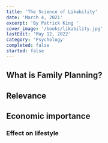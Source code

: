 ```yaml
---
title: 'The Science of Likability'
date: 'March 4, 2021'
excerpt: 'By Patrick King '
cover_image: '/books/likability.jpg'
lastEdit: 'May 12, 2022'
category: 'Psychology'
completed: false
started: false
---
```


## What is Family Planning?
## Relevance
## Economic importance
### Effect on lifestyle